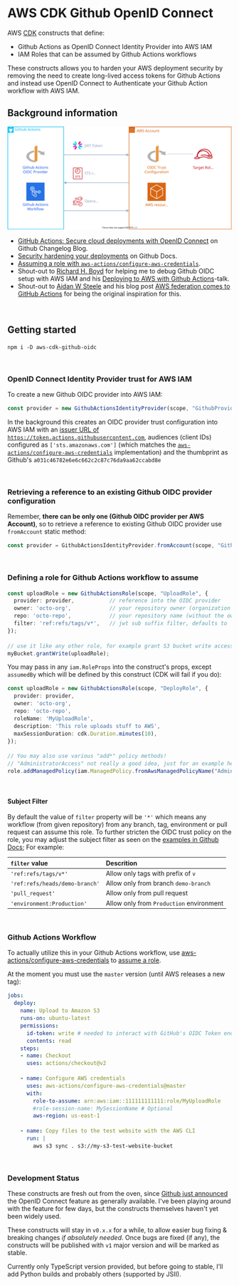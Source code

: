 # AWS CDK Github OpenID Connect

AWS [CDK](https://aws.amazon.com/cdk/) constructs that define:
- Github Actions as OpenID Connect Identity Provider into AWS IAM
- IAM Roles that can be assumed by Github Actions workflows

These constructs allows you to harden your AWS deployment security by removing the need to create long-lived access tokens for Github Actions and instead use OpenID Connect to Authenticate your Github Action workflow with AWS IAM.

## Background information

![github-aws-oidc](/assets/github-aws-oidc.svg "Github OIDC with AWS")

- [GitHub Actions: Secure cloud deployments with OpenID Connect](https://github.blog/changelog/2021-10-27-github-actions-secure-cloud-deployments-with-openid-connect/) on Github Changelog Blog.
- [Security hardening your deployments](https://docs.github.com/en/actions/deployment/security-hardening-your-deployments) on Github Docs.
- [Assuming a role with `aws-actions/configure-aws-credentials`](https://github.com/aws-actions/configure-aws-credentials#assuming-a-role).
- Shout-out to [Richard H. Boyd](https://twitter.com/rchrdbyd) for helping me to debug Github OIDC setup with AWS IAM and his [Deploying to AWS with Github Actions](https://www.githubuniverse.com/2021/session/692586/deploying-to-aws-with-github-actions)-talk.
- Shout-out to [Aidan W Steele](https://twitter.com/__steele) and his blog post [AWS federation comes to GitHub Actions](https://awsteele.com/blog/2021/09/15/aws-federation-comes-to-github-actions.html) for being the original inspiration for this.


<br/>

## Getting started

```shell
npm i -D aws-cdk-github-oidc
```

<br/>

### OpenID Connect Identity Provider trust for AWS IAM

To create a new Github OIDC provider into AWS IAM:
```ts
const provider = new GithubActionsIdentityProvider(scope, "GithubProvider");
```

In the background this creates an OIDC provider trust configuration into AWS IAM with an [issuer URL of `https://token.actions.githubusercontent.com`](https://docs.github.com/en/actions/deployment/security-hardening-your-deployments/configuring-openid-connect-in-amazon-web-services#adding-the-identity-provider-to-aws), audiences (client IDs) configured as `['sts.amazonaws.com']` (which matches the [`aws-actions/configure-aws-credentials`](https://docs.github.com/en/actions/deployment/security-hardening-your-deployments/configuring-openid-connect-in-amazon-web-services#adding-the-identity-provider-to-aws) implementation) and the thumbprint as Github's `a031c46782e6e6c662c2c87c76da9aa62ccabd8e`

<br/>

### Retrieving a reference to an existing Github OIDC provider configuration

Remember, **there can be only one (Github OIDC provider per AWS Account)**, so to retrieve a reference to existing Github OIDC provider use `fromAccount` static method:
```ts
const provider = GithubActionsIdentityProvider.fromAccount(scope, "GithubProvider");
```

<br/>

### Defining a role for Github Actions workflow to assume

```ts
const uploadRole = new GithubActionsRole(scope, "UploadRole", {
  provider: provider,           // reference into the OIDC provider
  owner: 'octo-org',            // your repository owner (organization or user) name
  repo: 'octo-repo',            // your repository name (without the owner name)
  filter: 'ref:refs/tags/v*',   // jwt sub suffix filter, defaults to '*'
});

// use it like any other role, for example grant S3 bucket write access:
myBucket.grantWrite(uploadRole);
```

You may pass in any `iam.RoleProps` into the construct's props, except `assumedBy` which will be defined by this construct (CDK will fail if you do):
```ts
const uploadRole = new GithubActionsRole(scope, "DeployRole", {
  provider: provider,
  owner: 'octo-org',
  repo: 'octo-repo',
  roleName: 'MyUploadRole',
  description: 'This role uploads stuff to AWS',
  maxSessionDuration: cdk.Duration.minutes(10),
});

// You may also use various "add*" policy methods!
// "AdministratorAccess" not really a good idea, just for an example here:
role.addManagedPolicy(iam.ManagedPolicy.fromAwsManagedPolicyName("AdministratorAccess"));
```

<br/>

#### Subject Filter

By default the value of `filter` property will be `'*'` which means any workflow (from given repository) from any branch, tag, environment or pull request can assume this role. To further stricten the OIDC trust policy on the role, you may adjust the subject filter as seen on the [examples in Github Docs](https://docs.github.com/en/actions/deployment/security-hardening-your-deployments/about-security-hardening-with-openid-connect#configuring-the-oidc-trust-with-the-cloud); For example:

|         `filter` value         |                Descrition                |
| :----------------------------- | :--------------------------------------- |
| `'ref:refs/tags/v*'`           | Allow only tags with prefix of `v`       |
| `'ref:refs/heads/demo-branch'` | Allow only from branch `demo-branch`     |
| `'pull_request'`               | Allow only from pull request             |
| `'environment:Production'`     | Allow only from `Production` environment |

<br/>

### Github Actions Workflow

To actually utilize this in your Github Actions workflow, use [aws-actions/configure-aws-credentials](https://github.com/aws-actions/configure-aws-credentials) to [assume a role](https://github.com/aws-actions/configure-aws-credentials#assuming-a-role).

At the moment you must use the `master` version (until AWS releases a new tag):

```yaml
jobs:
  deploy:
    name: Upload to Amazon S3
    runs-on: ubuntu-latest
    permissions:
      id-token: write # needed to interact with GitHub's OIDC Token endpoint.
      contents: read
    steps:
    - name: Checkout
      uses: actions/checkout@v2

    - name: Configure AWS credentials
      uses: aws-actions/configure-aws-credentials@master
      with:
        role-to-assume: arn:aws:iam::111111111111:role/MyUploadRole
        #role-session-name: MySessionName # Optional
        aws-region: us-east-1

    - name: Copy files to the test website with the AWS CLI
      run: |
        aws s3 sync . s3://my-s3-test-website-bucket
```

<br/>

### Development Status

These constructs are fresh out from the oven, since [Github just announced](https://github.blog/changelog/2021-10-27-github-actions-secure-cloud-deployments-with-openid-connect/) the OpenID Connect feature as generally available. I've been playing around with the feature for few days, but the constructs themselves haven't yet been widely used.

These constructs will stay in `v0.x.x` for a while, to allow easier bug fixing & breaking changes _if absolutely needed_. Once bugs are fixed (if any), the constructs will be published with `v1` major version and will be marked as stable.

Currently only TypeScript version provided, but before going to stable, I'll add Python builds and probably others (supported by JSII).
